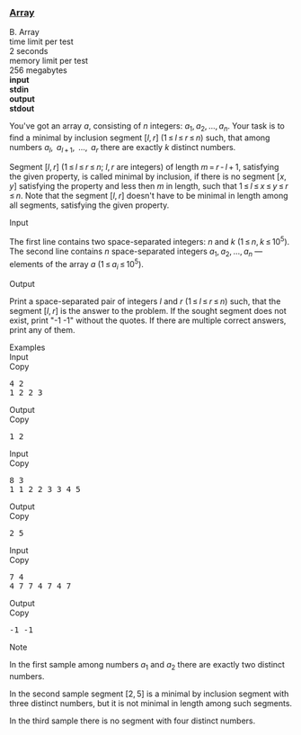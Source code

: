 <h3><a href="https://codeforces.com/contest/224/problem/B" target="_blank" rel="noopener noreferrer">Array</a></h3>

<div class="header"><div class="title">B. Array</div><div class="time-limit"><div class="property-title">time limit per test</div>2 seconds</div><div class="memory-limit"><div class="property-title">memory limit per test</div>256 megabytes</div><div class="input-file input-standard" style="font-weight: bold"><div class="property-title">input</div>stdin</div><div class="output-file output-standard" style="font-weight: bold"><div class="property-title">output</div>stdout</div></div><div><p>You've got an array <span class="tex-span"><i>a</i></span>, consisting of <span class="tex-span"><i>n</i></span> integers: <span class="tex-span"><i>a</i><sub class="lower-index">1</sub>, <i>a</i><sub class="lower-index">2</sub>, ..., <i>a</i><sub class="lower-index"><i>n</i></sub></span>. Your task is to find a minimal by inclusion segment <span class="tex-span">[<i>l</i>, <i>r</i>]</span> <span class="tex-span">(1 ≤ <i>l</i> ≤ <i>r</i> ≤ <i>n</i>)</span> such, that among numbers <span class="tex-span"><i>a</i><sub class="lower-index"><i>l</i></sub>,  <i>a</i><sub class="lower-index"><i>l</i> + 1</sub>,  ...,  <i>a</i><sub class="lower-index"><i>r</i></sub></span> there are exactly <span class="tex-span"><i>k</i></span> distinct numbers.</p><p>Segment <span class="tex-span">[<i>l</i>, <i>r</i>]</span> (<span class="tex-span">1 ≤ <i>l</i> ≤ <i>r</i> ≤ <i>n</i>;</span> <span class="tex-span"><i>l</i>, <i>r</i></span> are integers) of length <span class="tex-span"><i>m</i> = <i>r</i> - <i>l</i> + 1</span>, satisfying the given property, is called <span class="tex-font-style-it">minimal by inclusion</span>, if there is no segment <span class="tex-span">[<i>x</i>, <i>y</i>]</span> satisfying the property and less then <span class="tex-span"><i>m</i></span> in length, such that <span class="tex-span">1 ≤ <i>l</i> ≤ <i>x</i> ≤ <i>y</i> ≤ <i>r</i> ≤ <i>n</i></span>. Note that the segment <span class="tex-span">[<i>l</i>, <i>r</i>]</span> doesn't have to be minimal in length among all segments, satisfying the given property.</p></div><div class="input-specification"><div class="section-title">Input</div><p>The first line contains two space-separated integers: <span class="tex-span"><i>n</i></span> and <span class="tex-span"><i>k</i></span> (<span class="tex-span">1 ≤ <i>n</i>, <i>k</i> ≤ 10<sup class="upper-index">5</sup></span>). The second line contains <span class="tex-span"><i>n</i></span> space-separated integers <span class="tex-span"><i>a</i><sub class="lower-index">1</sub>, <i>a</i><sub class="lower-index">2</sub>, ..., <i>a</i><sub class="lower-index"><i>n</i></sub></span> — elements of the array <span class="tex-span"><i>a</i></span> (<span class="tex-span">1 ≤ <i>a</i><sub class="lower-index"><i>i</i></sub> ≤ 10<sup class="upper-index">5</sup></span>).</p></div><div class="output-specification"><div class="section-title">Output</div><p>Print a space-separated pair of integers <span class="tex-span"><i>l</i></span> and <span class="tex-span"><i>r</i></span> (<span class="tex-span">1 ≤ <i>l</i> ≤ <i>r</i> ≤ <i>n</i></span>) such, that the segment <span class="tex-span">[<i>l</i>, <i>r</i>]</span> is the answer to the problem. If the sought segment does not exist, print "<span class="tex-font-style-tt">-1 -1</span>" without the quotes. If there are multiple correct answers, print any of them.</p></div><div class="sample-tests"><div class="section-title">Examples</div><div class="sample-test"><div class="input"><div class="title">Input<div title="Copy" data-clipboard-target="#id002496776244387373" id="id0013530174856523658" class="input-output-copier">Copy</div></div><pre id="id002496776244387373">4 2<br>1 2 2 3<br></pre></div><div class="output"><div class="title">Output<div title="Copy" data-clipboard-target="#id0048833172036891637" id="id006863411590826322" class="input-output-copier">Copy</div></div><pre id="id0048833172036891637">1 2<br></pre></div><div class="input"><div class="title">Input<div title="Copy" data-clipboard-target="#id007895858402287557" id="id0021570734059590924" class="input-output-copier">Copy</div></div><pre id="id007895858402287557">8 3<br>1 1 2 2 3 3 4 5<br></pre></div><div class="output"><div class="title">Output<div title="Copy" data-clipboard-target="#id0008885871416324953" id="id0028652255650095093" class="input-output-copier">Copy</div></div><pre id="id0008885871416324953">2 5<br></pre></div><div class="input"><div class="title">Input<div title="Copy" data-clipboard-target="#id001694291181509019" id="id0013458862921545522" class="input-output-copier">Copy</div></div><pre id="id001694291181509019">7 4<br>4 7 7 4 7 4 7<br></pre></div><div class="output"><div class="title">Output<div title="Copy" data-clipboard-target="#id003475674771797822" id="id005729292520064222" class="input-output-copier">Copy</div></div><pre id="id003475674771797822">-1 -1<br></pre></div></div></div><div class="note"><div class="section-title">Note</div><p>In the first sample among numbers <span class="tex-span"><i>a</i><sub class="lower-index">1</sub></span> and <span class="tex-span"><i>a</i><sub class="lower-index">2</sub></span> there are exactly two distinct numbers.</p><p>In the second sample segment <span class="tex-span">[2, 5]</span> is a minimal by inclusion segment with three distinct numbers, but it is not minimal in length among such segments.</p><p>In the third sample there is no segment with four distinct numbers.</p></div>